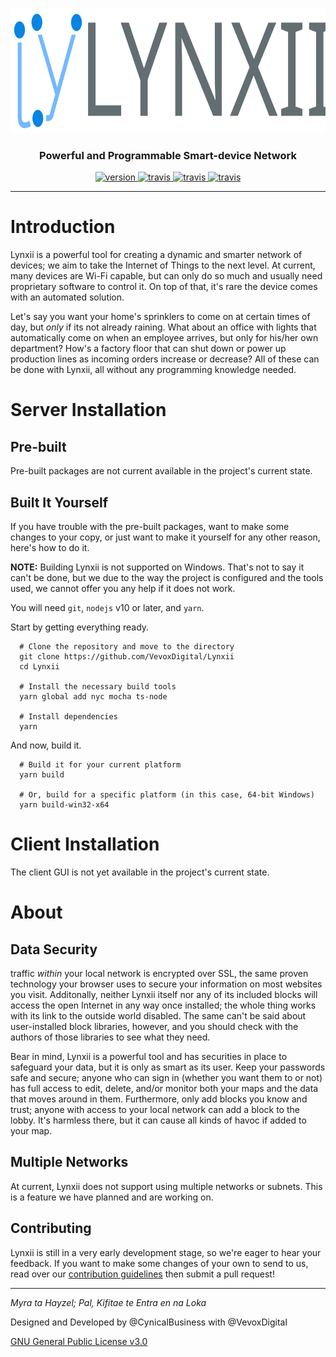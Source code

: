 
<p align="center">
  <img src="./res/banner.svg" height="200" alt="Lynxii" />
  <h3 align="center">Powerful and Programmable Smart-device Network</h3>
</p>

<p align="center">
  <a href="https://vevox.io/lynxii">
    <img alt="version"
      src="http://vevox.io:3002/github/release/VevoxDigital/Lynxii.svg?style=for-the-badge">
  </a>
  <a href="https://travis-ci.org/VevoxDigital/Lynxii">
    <img alt="travis"
      src="http://vevox.io:3002/travis/VevoxDigital/Lynxii.svg?style=for-the-badge">
  </a>
  <a href="https://codeclimate.com/github/VevoxDigital/Lynxii">
    <img alt="travis"
      src="http://vevox.io:3002/codeclimate/maintainability-percentage/VevoxDigital/Lynxii.svg?style=for-the-badge">
  </a>
  <a href="https://codeclimate.com/github/VevoxDigital/Lynxii">
    <img alt="travis"
      src="http://vevox.io:3002/codeclimate/coverage/VevoxDigital/Lynxii.svg?style=for-the-badge">
  </a>
</p>

----

# Introduction
Lynxii is a powerful tool for creating a dynamic and smarter network of devices; we aim to take the Internet of Things to the next level. At current, many devices are Wi-Fi capable, but can only do so much and usually need proprietary software to control it. On top of that, it's rare the device comes with an automated solution.

Let's say you want your home's sprinklers to come on at certain times of day, but *only* if its not already raining. What about an office with lights that automatically come on when an employee arrives, but only for his/her own department? How's a factory floor that can shut down or power up production lines as incoming orders increase or decrease? All of these can be done with Lynxii, all without any programming knowledge needed.

# Server Installation
## Pre-built
Pre-built packages are not current available in the project's current state.

## Built It Yourself
If you have trouble with the pre-built packages, want to make some changes to your copy, or just want to make it yourself for any other reason, here's how to do it.

**NOTE:** Building Lynxii is not supported on Windows. That's not to say it can't be done, but we due to the way the project is configured and the tools used, we cannot offer you any help if it does not work.

You will need `git`, `nodejs` v10 or later, and `yarn`.

Start by getting everything ready.
```
  # Clone the repository and move to the directory
  git clone https://github.com/VevoxDigital/Lynxii
  cd Lynxii

  # Install the necessary build tools
  yarn global add nyc mocha ts-node

  # Install dependencies
  yarn
```

And now, build it.
```
  # Build it for your current platform
  yarn build

  # Or, build for a specific platform (in this case, 64-bit Windows)
  yarn build-win32-x64
```

# Client Installation
The client GUI is not yet available in the project's current state.

# About
## Data Security
traffic *within* your local network is encrypted over SSL, the same proven technology your browser uses to secure your information on most websites you visit. Additonally, neither Lynxii itself nor any of its included blocks will access the open Internet in any way once installed; the whole thing works with its link to the outside world disabled. The same can't be said about user-installed block libraries, however, and you should check with the authors of those libraries to see what they need.

Bear in mind, Lynxii is a powerful tool and has securities in place to safeguard your data, but it is only as smart as its user. Keep your passwords safe and secure; anyone who can sign in (whether you want them to or not) has full access to edit, delete, and/or monitor both your maps and the data that moves around in them. Furthermore, only add blocks you know and trust; anyone with access to your local network can add a block to the lobby. It's harmless there, but it can cause all kinds of havoc if added to your map.

## Multiple Networks
At current, Lynxii does not support using multiple networks or subnets. This is a feature we have planned and are working on.

## Contributing
Lynxii is still in a very early development stage, so we're eager to hear your feedback. If you want to make some changes of your own to send to us, read over our [contribution guidelines](/doc/contributing.md) then submit a pull request!

----

*Myra ta Hayzel; Pal, Kifitae te Entra en na Loka*

Designed and Developed by @CynicalBusiness with @VevoxDigital

[GNU General Public License v3.0](/LICENSE)
